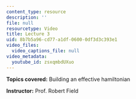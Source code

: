 ```yaml
---
content_type: resource
description: ''
file: null
resourcetype: Video
title: Lecture 3
uid: 8b7b5a96-cd77-a1df-0600-0df3d3c393e1
video_files:
  video_captions_file: null
video_metadata:
  youtube_id: zsxqmbdUXuo
---
```


**Topics covered:** Building an effective hamiltonian

**Instructor:** Prof. Robert Field